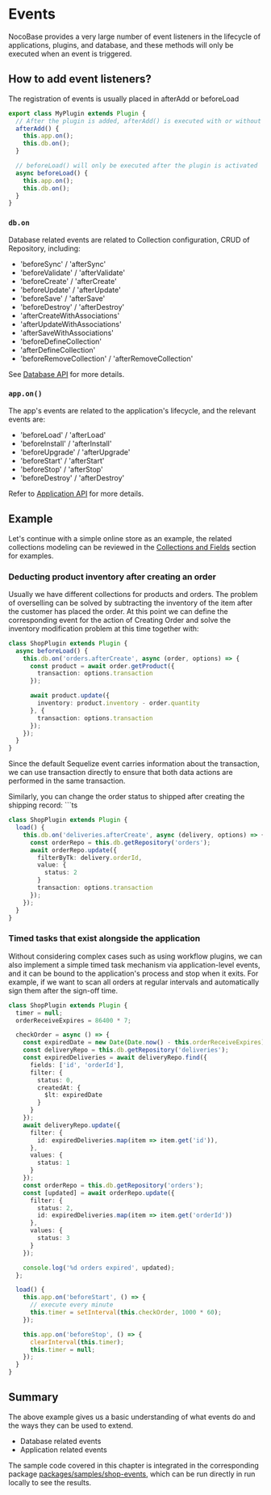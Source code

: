 # Events

NocoBase provides a very large number of event listeners in the lifecycle of applications, plugins, and database, and these methods will only be executed when an event is triggered.

## How to add event listeners?

The registration of events is usually placed in afterAdd or beforeLoad

```ts
export class MyPlugin extends Plugin {
  // After the plugin is added, afterAdd() is executed with or without activation
  afterAdd() {
    this.app.on();
    this.db.on();
  }

  // beforeLoad() will only be executed after the plugin is activated
  async beforeLoad() {
    this.app.on();
    this.db.on();
  }
}
```

### `db.on`

Database related events are related to Collection configuration, CRUD of Repository, including:

- 'beforeSync' / 'afterSync'
- 'beforeValidate' / 'afterValidate'
- 'beforeCreate' / 'afterCreate'
- 'beforeUpdate' / 'afterUpdate'
- 'beforeSave' / 'afterSave'
- 'beforeDestroy' / 'afterDestroy'
- 'afterCreateWithAssociations'
- 'afterUpdateWithAssociations'
- 'afterSaveWithAssociations'
- 'beforeDefineCollection'
- 'afterDefineCollection'
- 'beforeRemoveCollection' / 'afterRemoveCollection'

See [Database API](/api/database) for more details.

### `app.on()`

The app's events are related to the application's lifecycle, and the relevant events are:

- 'beforeLoad' / 'afterLoad'
- 'beforeInstall' / 'afterInstall'
- 'beforeUpgrade' / 'afterUpgrade'
- 'beforeStart' / 'afterStart'
- 'beforeStop' / 'afterStop'
- 'beforeDestroy' / 'afterDestroy'

Refer to [Application API](/api/server/application#Events) for more details.

## Example

Let's continue with a simple online store as an example, the related collections modeling can be reviewed in the [Collections and Fields](/development/) section for examples.

### Deducting product inventory after creating an order

Usually we have different collections for products and orders. The problem of overselling can be solved by subtracting the inventory of the item after the customer has placed the order. At this point we can define the corresponding event for the action of Creating Order and solve the inventory modification problem at this time together with:

```ts
class ShopPlugin extends Plugin {
  async beforeLoad() {
    this.db.on('orders.afterCreate', async (order, options) => {
      const product = await order.getProduct({
        transaction: options.transaction
      });

      await product.update({
        inventory: product.inventory - order.quantity
      }, {
        transaction: options.transaction
      });
    });
  }
}
```

Since the default Sequelize event carries information about the transaction, we can use transaction directly to ensure that both data actions are performed in the same transaction.

Similarly, you can change the order status to shipped after creating the shipping record: ```ts

```ts
class ShopPlugin extends Plugin {
  load() {
    this.db.on('deliveries.afterCreate', async (delivery, options) => {
      const orderRepo = this.db.getRepository('orders');
      await orderRepo.update({
        filterByTk: delivery.orderId,
        value: {
          status: 2
        }
        transaction: options.transaction
      });
    });
  }
}
```

### Timed tasks that exist alongside the application

Without considering complex cases such as using workflow plugins, we can also implement a simple timed task mechanism via application-level events, and it can be bound to the application's process and stop when it exits. For example, if we want to scan all orders at regular intervals and automatically sign them after the sign-off time.

```ts
class ShopPlugin extends Plugin {
  timer = null;
  orderReceiveExpires = 86400 * 7;

  checkOrder = async () => {
    const expiredDate = new Date(Date.now() - this.orderReceiveExpires);
    const deliveryRepo = this.db.getRepository('deliveries');
    const expiredDeliveries = await deliveryRepo.find({
      fields: ['id', 'orderId'],
      filter: {
        status: 0,
        createdAt: {
          $lt: expiredDate
        }
      }
    });
    await deliveryRepo.update({
      filter: {
        id: expiredDeliveries.map(item => item.get('id')),
      },
      values: {
        status: 1
      }
    });
    const orderRepo = this.db.getRepository('orders');
    const [updated] = await orderRepo.update({
      filter: {
        status: 2,
        id: expiredDeliveries.map(item => item.get('orderId'))
      },
      values: {
        status: 3
      }
    });

    console.log('%d orders expired', updated);
  };

  load() {
    this.app.on('beforeStart', () => {
      // execute every minute
      this.timer = setInterval(this.checkOrder, 1000 * 60);
    });

    this.app.on('beforeStop', () => {
      clearInterval(this.timer);
      this.timer = null;
    });
  }
}
```

## Summary

The above example gives us a basic understanding of what events do and the ways they can be used to extend.

* Database related events
* Application related events

The sample code covered in this chapter is integrated in the corresponding package [packages/samples/shop-events](https://github.com/nocobase/nocobase/tree/main/packages/samples/shop-events), which can be run directly in run locally to see the results.
